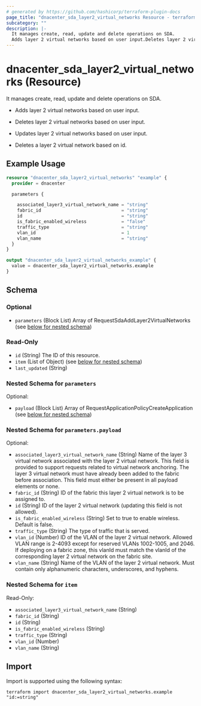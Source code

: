 ```yaml
---
# generated by https://github.com/hashicorp/terraform-plugin-docs
page_title: "dnacenter_sda_layer2_virtual_networks Resource - terraform-provider-dnacenter"
subcategory: ""
description: |-
  It manages create, read, update and delete operations on SDA.
  Adds layer 2 virtual networks based on user input.Deletes layer 2 virtual networks based on user input.Updates layer 2 virtual networks based on user input.Deletes a layer 2 virtual network based on id.
---
```


# dnacenter_sda_layer2_virtual_networks (Resource)

It manages create, read, update and delete operations on SDA.

- Adds layer 2 virtual networks based on user input.

- Deletes layer 2 virtual networks based on user input.

- Updates layer 2 virtual networks based on user input.

- Deletes a layer 2 virtual network based on id.

## Example Usage

```terraform
resource "dnacenter_sda_layer2_virtual_networks" "example" {
  provider = dnacenter

  parameters {

    associated_layer3_virtual_network_name = "string"
    fabric_id                              = "string"
    id                                     = "string"
    is_fabric_enabled_wireless             = "false"
    traffic_type                           = "string"
    vlan_id                                = 1
    vlan_name                              = "string"
  }
}

output "dnacenter_sda_layer2_virtual_networks_example" {
  value = dnacenter_sda_layer2_virtual_networks.example
}
```

<!-- schema generated by tfplugindocs -->
## Schema

### Optional

- `parameters` (Block List) Array of RequestSdaAddLayer2VirtualNetworks (see [below for nested schema](#nestedblock--parameters))

### Read-Only

- `id` (String) The ID of this resource.
- `item` (List of Object) (see [below for nested schema](#nestedatt--item))
- `last_updated` (String)

<a id="nestedblock--parameters"></a>
### Nested Schema for `parameters`

Optional:

- `payload` (Block List) Array of RequestApplicationPolicyCreateApplication (see [below for nested schema](#nestedblock--parameters--payload))

<a id="nestedblock--parameters--payload"></a>
### Nested Schema for `parameters.payload`

Optional:

- `associated_layer3_virtual_network_name` (String) Name of the layer 3 virtual network associated with the layer 2 virtual network. This field is provided to support requests related to virtual network anchoring. The layer 3 virtual network must have already been added to the fabric before association. This field must either be present in all payload elements or none.
- `fabric_id` (String) ID of the fabric this layer 2 virtual network is to be assigned to.
- `id` (String) ID of the layer 2 virtual network (updating this field is not allowed).
- `is_fabric_enabled_wireless` (String) Set to true to enable wireless. Default is false.
- `traffic_type` (String) The type of traffic that is served.
- `vlan_id` (Number) ID of the VLAN of the layer 2 virtual network. Allowed VLAN range is 2-4093 except for reserved VLANs 1002-1005, and 2046. If deploying on a fabric zone, this vlanId must match the vlanId of the corresponding layer 2 virtual network on the fabric site.
- `vlan_name` (String) Name of the VLAN of the layer 2 virtual network. Must contain only alphanumeric characters, underscores, and hyphens.



<a id="nestedatt--item"></a>
### Nested Schema for `item`

Read-Only:

- `associated_layer3_virtual_network_name` (String)
- `fabric_id` (String)
- `id` (String)
- `is_fabric_enabled_wireless` (String)
- `traffic_type` (String)
- `vlan_id` (Number)
- `vlan_name` (String)

## Import

Import is supported using the following syntax:

```shell
terraform import dnacenter_sda_layer2_virtual_networks.example "id:=string"
```
